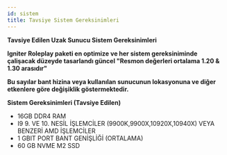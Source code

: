 ```yaml
---
id: sistem
title: Tavsiye Sistem Gereksinimleri
---
```


**Tavsiye Edilen Uzak Sunucu Sistem Gereksinimleri**

**Igniter Roleplay paketi en optimize ve her sistem gereksiniminde çalişacak düzeyde tasarlandı güncel "Resmon değerleri ortalama 1.20 & 1.30 arasıdır"**

**Bu sayılar bant hizina veya kullanılan sunucunun lokasyonuna ve diğer etkenlere göre değişiklik göstermektedir.**

**Sistem Gereksinimleri (Tavsiye Edilen)**
- 16GB DDR4 RAM 
- I9 9. VE 10. NESİL İŞLEMCİLER (9900K,9900X,10920X,10940X) VEYA BENZERİ AMD İŞLEMCİLER
- 1 GBIT PORT BANT GENİŞLİĞİ (ORTALAMA)
- 60 GB NVME M2 SSD 